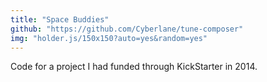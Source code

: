 ```yaml
---
title: "Space Buddies"
github: "https://github.com/Cyberlane/tune-composer"
img: "holder.js/150x150?auto=yes&random=yes"
---
```


Code for a project I had funded through KickStarter in 2014.